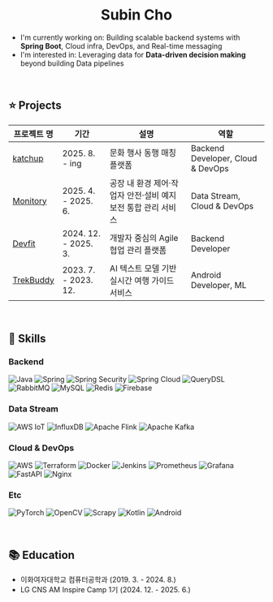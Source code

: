 
<h1 align="center"> Subin Cho </h1>


- I'm currently working on: Building scalable backend systems with **Spring Boot**, Cloud infra, DevOps, and Real-time messaging
- I'm interested in: Leveraging data for **Data-driven decision making** beyond building Data pipelines
<br/>

## ⭐️ Projects
| 프로젝트 명 | 기간       | 설명             | 역할                   |
|---------------|---------------|---------------------|----------------------------------|
| <a href="https://github.com/katchup-official/katchup-be">katchup</a> | 2025. 8. - ing | 문화 행사 동행 매칭 플랫폼 | Backend Developer, Cloud & DevOps |
| <a href="https://github.com/orgs/Fac2Real/repositories">Monitory</a> | 2025. 4. - 2025. 6. | 공장 내 환경 제어·작업자 안전·설비 예지 보전 통합 관리 서비스 | Data Stream, Cloud & DevOps |
| <a href="https://github.com/AM-Inspire-Devfit/devfit-server">Devfit</a> | 2024. 12. - 2025. 3. | 개발자 중심의 Agile 협업 관리 플랫폼  | Backend Developer |
| <a href="">TrekBuddy</a> | 2023. 7. - 2023. 12. | AI 텍스트 모델 기반 실시간 여행 가이드 서비스 | Android Developer, ML |

<br/>


## 🌳 Skills
### Backend
![Java](https://img.shields.io/badge/java-%23ED8B00.svg?style=flat&logo=openjdk&logoColor=white)
![Spring](https://img.shields.io/badge/spring-%236DB33F.svg?style=flat&logo=spring&logoColor=white)
![Spring Security](https://img.shields.io/badge/Spring_Security-6DB33F?style=flat&logo=springsecurity&logoColor=white)
![Spring Cloud](https://img.shields.io/badge/Spring%20Cloud-6DB33F?style=flat&logo=spring&logoColor=white) ![QueryDSL](https://img.shields.io/badge/QueryDSL-blue?style=flat) ![RabbitMQ](https://img.shields.io/badge/Rabbitmq-FF6600?style=flat&logo=rabbitmq&logoColor=white)
![MySQL](https://img.shields.io/badge/mysql-4479A1.svg?style=flat&logo=mysql&logoColor=white)
![Redis](https://img.shields.io/badge/redis-%23DD0031.svg?style=flat&logo=redis&logoColor=white)
![Firebase](https://img.shields.io/badge/firebase-%23039BE5.svg?style=flat&logo=firebase)



### Data Stream
![AWS IoT](https://img.shields.io/badge/AWS_IoT-%23FF9900.svg?style=flat&logo=amazonaws&logoColor=white)
![InfluxDB](https://img.shields.io/badge/InfluxDB-22ADF6?style=flat&logo=InfluxDB&logoColor=white)
![Apache Flink](https://img.shields.io/badge/Apache%20Flink-E6526F?style=flat&logo=Apache%20Flink&logoColor=white)
![Apache Kafka](https://img.shields.io/badge/Apache%20Kafka-000?style=flat&logo=apachekafka)




### Cloud & DevOps
![AWS](https://img.shields.io/badge/AWS-%23FF9900.svg?style=flat&logo=amazon-aws&logoColor=white)
![Terraform](https://img.shields.io/badge/Terraform-623CE4?style=flat&logo=terraform&logoColor=white)
![Docker](https://img.shields.io/badge/docker-%230db7ed.svg?style=flat&logo=docker&logoColor=white)
![Jenkins](https://img.shields.io/badge/jenkins-%232C5263.svg?style=flat&logo=jenkins&logoColor=white)
![Prometheus](https://img.shields.io/badge/Prometheus-E6522C?style=flat&logo=Prometheus&logoColor=white)
![Grafana](https://img.shields.io/badge/grafana-%23F46800.svg?style=flat&logo=grafana&logoColor=white)
![FastAPI](https://img.shields.io/badge/FastAPI-005571?style=flat&logo=fastapi)
![Nginx](https://img.shields.io/badge/nginx-%23009639.svg?style=flat&logo=nginx&logoColor=white)


### Etc
![PyTorch](https://img.shields.io/badge/PyTorch-%23EE4C2C.svg?style=flat&logo=PyTorch&logoColor=white)
![OpenCV](https://img.shields.io/badge/opencv-%23white.svg?style=flat&logo=opencv&logoColor=white)
![Scrapy](https://img.shields.io/badge/scrapy-%2360a839.svg?style=flat&logo=scrapy&logoColor=d1d2d3)
![Kotlin](https://img.shields.io/badge/kotlin-%237F52FF.svg?style=flat&logo=kotlin&logoColor=white)
![Android](https://img.shields.io/badge/Android-3DDC84?style=flat&logo=android&logoColor=white)


<br/>

## 📚 Education
- 이화여자대학교 컴퓨터공학과 (2019. 3. - 2024. 8.)
- LG CNS AM Inspire Camp 1기 (2024. 12. - 2025. 6.)
